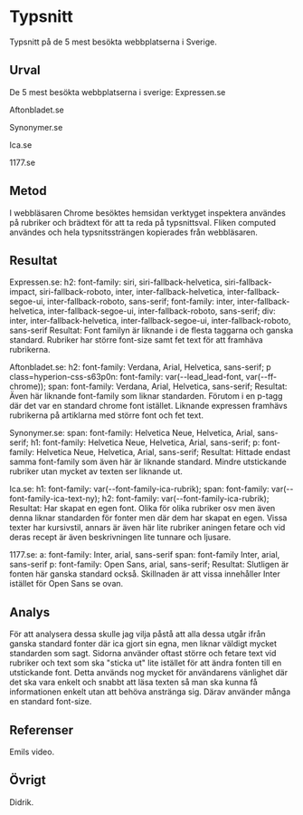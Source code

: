 Typsnitt
=======================

Typsnitt på de 5 mest besökta webbplatserna i Sverige.

Urval
-----------------------

De 5 mest besökta webbplatserna i sverige:
Expressen.se

Aftonbladet.se

Synonymer.se

Ica.se

1177.se


Metod
-----------------------

I webbläsaren Chrome besöktes hemsidan verktyget inspektera användes på rubriker och brädtext för att ta reda på typsnittsval.
Fliken computed användes och hela typsnitssträngen kopierades från webbläsaren. 

Resultat
-----------------------

Expressen.se:
h2: 
font-family: siri, siri-fallback-helvetica, siri-fallback-impact, siri-fallback-roboto, inter, inter-fallback-helvetica, inter-fallback-segoe-ui, inter-fallback-roboto, sans-serif;
font-family: inter, inter-fallback-helvetica, inter-fallback-segoe-ui, inter-fallback-roboto, sans-serif;
div: 
inter, inter-fallback-helvetica, inter-fallback-segoe-ui, inter-fallback-roboto, sans-serif
Resultat:
Font familyn är liknande i de flesta taggarna och ganska standard.
Rubriker har större font-size samt fet text för att framhäva rubrikerna.

Aftonbladet.se:
h2:
font-family: Verdana, Arial, Helvetica, sans-serif;
p class=hyperion-css-s63p0n:
font-family: var(--lead_lead-font, var(--ff-chrome));
span:
font-family: Verdana, Arial, Helvetica, sans-serif;
Resultat:
Även här liknande font-family som liknar standarden. Förutom i en p-tagg där det var en standard chrome font istället.
Liknande expressen framhävs rubrikerna på artiklarna med större font och fet text.


Synonymer.se:
span:
font-family: Helvetica Neue, Helvetica, Arial, sans-serif;
h1:
font-family: Helvetica Neue, Helvetica, Arial, sans-serif;
p:
font-family: Helvetica Neue, Helvetica, Arial, sans-serif;
Resultat:
Hittade endast samma font-family som även här är liknande standard. 
Mindre utstickande rubriker utan mycket av texten ser liknande ut.

Ica.se:
h1:
font-family: var(--font-family-ica-rubrik);
span:
font-family: var(--font-family-ica-text-ny);
h2:
font-family: var(--font-family-ica-rubrik);
Resultat:
Har skapat en egen font. Olika för olika rubriker osv men även denna liknar standarden för fonter men där dem har skapat en egen. 
Vissa texter har kursivstil, annars är även här lite rubriker aningen fetare och vid deras recept är även beskrivningen lite tunnare och ljusare.


1177.se:
a:
font-family: Inter, arial, sans-serif
span:
font-family Inter, arial, sans-serif
p:
font-family: Open Sans, arial, sans-serif;
Resultat:
Slutligen är fonten här ganska standard också. Skillnaden är att vissa innehåller Inter istället för Open Sans se ovan. 



Analys
-----------------------

För att analysera dessa skulle jag vilja påstå att alla dessa utgår ifrån ganska standard fonter där ica gjort sin egna, men liknar väldigt mycket standarden som sagt. Sidorna använder oftast större och fetare text vid rubriker och text som ska "sticka ut" lite istället för att ändra fonten till en utstickande font. Detta används nog mycket för användarens vänlighet där det ska vara enkelt och snabbt att läsa texten så man ska kunna få informationen enkelt utan att behöva anstränga sig. Därav använder många en standard font-size.

Referenser
-----------------------

Emils video.

Övrigt
-----------------------

Didrik. 